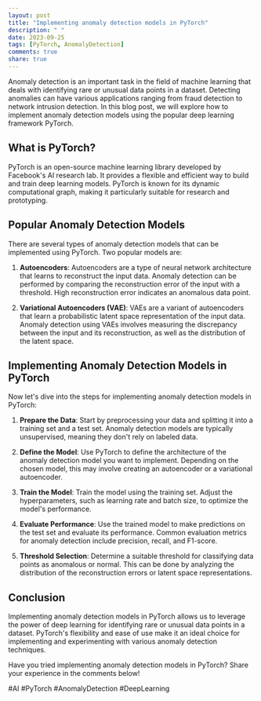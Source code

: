 ```yaml
---
layout: post
title: "Implementing anomaly detection models in PyTorch"
description: " "
date: 2023-09-25
tags: [PyTorch, AnomalyDetection]
comments: true
share: true
---
```


Anomaly detection is an important task in the field of machine learning that deals with identifying rare or unusual data points in a dataset. Detecting anomalies can have various applications ranging from fraud detection to network intrusion detection. In this blog post, we will explore how to implement anomaly detection models using the popular deep learning framework PyTorch.

## What is PyTorch?

PyTorch is an open-source machine learning library developed by Facebook's AI research lab. It provides a flexible and efficient way to build and train deep learning models. PyTorch is known for its dynamic computational graph, making it particularly suitable for research and prototyping.

## Popular Anomaly Detection Models

There are several types of anomaly detection models that can be implemented using PyTorch. Two popular models are:

1. **Autoencoders**: Autoencoders are a type of neural network architecture that learns to reconstruct the input data. Anomaly detection can be performed by comparing the reconstruction error of the input with a threshold. High reconstruction error indicates an anomalous data point.

2. **Variational Autoencoders (VAE)**: VAEs are a variant of autoencoders that learn a probabilistic latent space representation of the input data. Anomaly detection using VAEs involves measuring the discrepancy between the input and its reconstruction, as well as the distribution of the latent space.

## Implementing Anomaly Detection Models in PyTorch

Now let's dive into the steps for implementing anomaly detection models in PyTorch:

1. **Prepare the Data**: Start by preprocessing your data and splitting it into a training set and a test set. Anomaly detection models are typically unsupervised, meaning they don't rely on labeled data.

2. **Define the Model**: Use PyTorch to define the architecture of the anomaly detection model you want to implement. Depending on the chosen model, this may involve creating an autoencoder or a variational autoencoder.

3. **Train the Model**: Train the model using the training set. Adjust the hyperparameters, such as learning rate and batch size, to optimize the model's performance.

4. **Evaluate Performance**: Use the trained model to make predictions on the test set and evaluate its performance. Common evaluation metrics for anomaly detection include precision, recall, and F1-score.

5. **Threshold Selection**: Determine a suitable threshold for classifying data points as anomalous or normal. This can be done by analyzing the distribution of the reconstruction errors or latent space representations.

## Conclusion

Implementing anomaly detection models in PyTorch allows us to leverage the power of deep learning for identifying rare or unusual data points in a dataset. PyTorch's flexibility and ease of use make it an ideal choice for implementing and experimenting with various anomaly detection techniques.

Have you tried implementing anomaly detection models in PyTorch? Share your experience in the comments below!

#AI #PyTorch #AnomalyDetection #DeepLearning